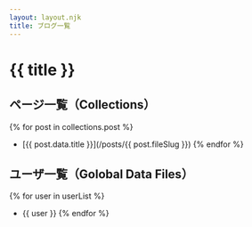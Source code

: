 ```yaml
---
layout: layout.njk
title: ブログ一覧
---
```

# {{ title }}

## ページ一覧（Collections）

{% for post in collections.post %}
  - [{{ post.data.title }}](/posts/{{ post.fileSlug }})
{% endfor %}

## ユーザ一覧（Golobal Data Files）

{% for user in userList %}
  - {{ user }}
{% endfor %}
